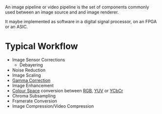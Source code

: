 An image pipeline or video pipeline is the set of components commonly used between an image source and and image renderer.

It maybe implemented as software in a digital signal processor, on an FPGA or an ASIC.

# Typical Workflow
- Image Sensor Corrections
	- Debayering
- Noise Reduction
- Image Scaling
- [Gamma Correction](../../../../../Creativity%20and%20Arts/Colour%20Theory/Working%20with%20Colours/Gamma%20Correction.md)
- Image Enhancement
- [Colour Space](../../../../../Creativity%20and%20Arts/Colour%20Theory/Colour%20Modelling/Colour%20Spaces/Colour%20Space.md) conversion between [RGB](../../../../../Creativity%20and%20Arts/Colour%20Theory/Colour%20Modelling/Colour%20Spaces/RGB%20Colour%20Spaces.md), [YUV](../../../../../Creativity%20and%20Arts/Colour%20Theory/Colour%20Modelling/Colour%20Spaces/YUV%20and%20YCbCr.md) or [YCbCr](../../../../../Creativity%20and%20Arts/Colour%20Theory/Colour%20Modelling/Colour%20Spaces/YUV%20and%20YCbCr.md)
- Chroma Subsampling
- Framerate Conversion
- Image Compression/Video Compression